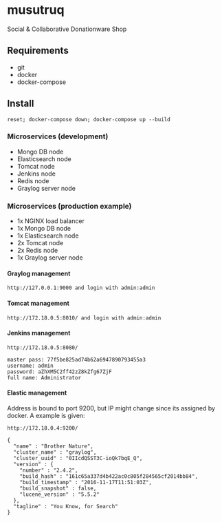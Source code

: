 # musutruq

Social & Collaborative Donationware Shop

## Requirements

 * git
 * docker
 * docker-compose

## Install

```
reset; docker-compose down; docker-compose up --build
```

### Microservices (development)

* Mongo DB node
* Elasticsearch node
* Tomcat node
* Jenkins node
* Redis node
* Graylog server node


### Microservices (production example)
* 1x NGINX load balancer
* 1x Mongo DB node
* 1x Elasticsearch node
* 2x Tomcat node
* 2x Redis node
* 1x Graylog server node

#### Graylog management

```
http://127.0.0.1:9000 and login with admin:admin
```

#### Tomcat management

```
http://172.18.0.5:8010/ and login with admin:admin
```

#### Jenkins management

```
http://172.18.0.5:8080/
```
```
master pass: 77f5be825ad74b62a6947890793455a3
username: admin
password: aZhXM5C2ff42zZ8kZfg67ZjF
full name: Administrator
```


#### Elastic management

Address is bound to port 9200, but IP might change since its assigned by docker. A example is given:
```
http://172.18.0.4:9200/
```

```
{
  "name" : "Brother Nature",
  "cluster_name" : "graylog",
  "cluster_uuid" : "0IIcdQSST3C-ioQk7bqE_Q",
  "version" : {
    "number" : "2.4.2",
    "build_hash" : "161c65a337d4b422ac0c805f284565cf2014bb84",
    "build_timestamp" : "2016-11-17T11:51:03Z",
    "build_snapshot" : false,
    "lucene_version" : "5.5.2"
  },
  "tagline" : "You Know, for Search"
}
```
